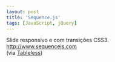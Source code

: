 ```yaml
---
layout: post
title: 'Sequence.js'
tags: [JavaScript, jQuery]
---
```


Slide responsivo e com transições CSS3.<br>
<http://www.sequencejs.com><br>
(via [Tableless](http://tableless.com.br/novos-plugins-jquery-e-bibliotecas-javascript))
